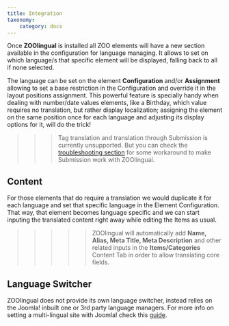 ```yaml
---
title: Integration
taxonomy:
    category: docs
---
```


Once **ZOOlingual** is installed all ZOO elements will have a new section available in the configuration for language managing. It allows to set on which language/s that specific element will be displayed, falling back to all if none selected.

The language can be set on the element **Configuration** and/or **Assignment** allowing to set a base restriction in the Configuration and override it in the layout positions assignment. This powerful feature is specially handy when dealing with number/date values elements, like a Birthday, which value requires no translation, but rather display localization; assigning the element on the same position once for each language and adjusting its display options for it, will do the trick!

>>> Tag translation and translation through Submission is currently unsupported. But you can check the [troubleshooting section](/extensions/zoolingual/troubleshooting/translation-through-submission) for some workaround to make Submission work with ZOOlingual.

## Content

For those elements that do require a translation we would duplicate it for each language and set that specific language in the Element Configuration. That way, that element becomes language specific and we can start inputing the translated content right away while editing the Items as usual.

>>>>> ZOOlingual will automatically add **Name, Alias, Meta Title, Meta Description** and other related inputs in the **Items/Categories** Content Tab in order to allow translating core fields.

## Language Switcher

ZOOlingual does not provide its own language switcher, instead relies on the Joomla! inbuilt one or 3rd party language managers. For more info on setting a multi-lingual site with Joomla! check this [guide](http://help.joomla.org/files/EN-GB_multilang_tutorial.pdf).
